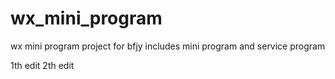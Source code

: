 # wx_mini_program
wx mini program project for bfjy
includes mini program and service program

1th edit
2th edit

